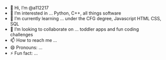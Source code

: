 - 👋 Hi, I’m @a112217
- 👀 I’m interested in ... Python, C++, all things software
- 🌱 I’m currently learning ... under the CFG degree, Javascript HTML CSS, SQL
- 💞️ I’m looking to collaborate on ... toddler apps and fun coding challenges
- 📫 How to reach me ...
- 😄 Pronouns: ...
- ⚡ Fun fact: ... 

<!---
a112217/a112217 is a ✨ special ✨ repository because its `README.md` (this file) appears on your GitHub profile.
You can click the Preview link to take a look at your changes.
--->
